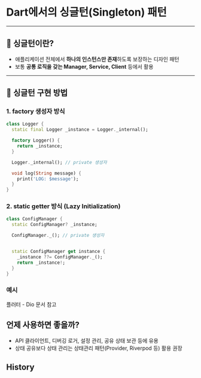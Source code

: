 # Dart에서의 싱글턴(Singleton) 패턴

---

## 📌 싱글턴이란?

- 애플리케이션 전체에서 **하나의 인스턴스만 존재**하도록 보장하는 디자인 패턴
- 보통 **공통 로직을 갖는 Manager, Service, Client** 등에서 활용

---

## 🔧 싱글턴 구현 방법

### 1. factory 생성자 방식

```dart
class Logger {
  static final Logger _instance = Logger._internal();

  factory Logger() {
    return _instance;
  }

  Logger._internal(); // private 생성자

  void log(String message) {
    print('LOG: $message');
  }
}
```

### 2. static getter 방식 (Lazy Initialization)
```dart
class ConfigManager {
  static ConfigManager? _instance;

  ConfigManager._(); // private 생성자


  static ConfigManager get instance {
    _instance ??= ConfigManager._();
    return _instance!;
  }
}
```


### 예시
플러터 - Dio 문서 참고


## 언제 사용하면 좋을까?
- API 클라이언트, 디버깅 로거, 설정 관리, 공유 상태 보관 등에 유용
- 상태 공유보다 상태 관리는 상태관리 패턴(Provider, Riverpod 등) 활용 권장


## History
